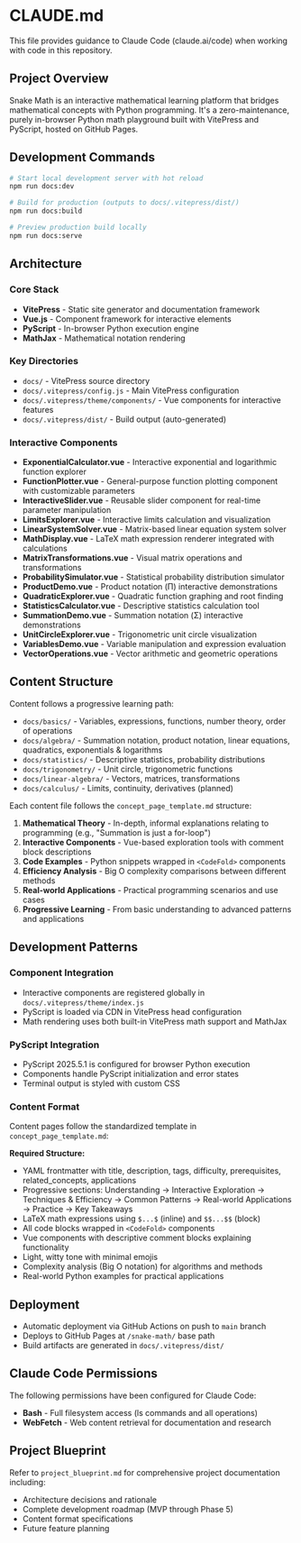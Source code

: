 # CLAUDE.md

This file provides guidance to Claude Code (claude.ai/code) when working with code in this repository.

## Project Overview

Snake Math is an interactive mathematical learning platform that bridges mathematical concepts with Python programming. It's a zero-maintenance, purely in-browser Python math playground built with VitePress and PyScript, hosted on GitHub Pages.

## Development Commands

```bash
# Start local development server with hot reload
npm run docs:dev

# Build for production (outputs to docs/.vitepress/dist/)
npm run docs:build

# Preview production build locally
npm run docs:serve
```

## Architecture

### Core Stack
- **VitePress** - Static site generator and documentation framework
- **Vue.js** - Component framework for interactive elements
- **PyScript** - In-browser Python execution engine
- **MathJax** - Mathematical notation rendering

### Key Directories
- `docs/` - VitePress source directory
- `docs/.vitepress/config.js` - Main VitePress configuration
- `docs/.vitepress/theme/components/` - Vue components for interactive features
- `docs/.vitepress/dist/` - Build output (auto-generated)

### Interactive Components
- **ExponentialCalculator.vue** - Interactive exponential and logarithmic function explorer
- **FunctionPlotter.vue** - General-purpose function plotting component with customizable parameters
- **InteractiveSlider.vue** - Reusable slider component for real-time parameter manipulation
- **LimitsExplorer.vue** - Interactive limits calculation and visualization
- **LinearSystemSolver.vue** - Matrix-based linear equation system solver
- **MathDisplay.vue** - LaTeX math expression renderer integrated with calculations
- **MatrixTransformations.vue** - Visual matrix operations and transformations
- **ProbabilitySimulator.vue** - Statistical probability distribution simulator
- **ProductDemo.vue** - Product notation (Π) interactive demonstrations
- **QuadraticExplorer.vue** - Quadratic function graphing and root finding
- **StatisticsCalculator.vue** - Descriptive statistics calculation tool
- **SummationDemo.vue** - Summation notation (Σ) interactive demonstrations  
- **UnitCircleExplorer.vue** - Trigonometric unit circle visualization
- **VariablesDemo.vue** - Variable manipulation and expression evaluation
- **VectorOperations.vue** - Vector arithmetic and geometric operations

## Content Structure

Content follows a progressive learning path:
- `docs/basics/` - Variables, expressions, functions, number theory, order of operations
- `docs/algebra/` - Summation notation, product notation, linear equations, quadratics, exponentials & logarithms
- `docs/statistics/` - Descriptive statistics, probability distributions
- `docs/trigonometry/` - Unit circle, trigonometric functions
- `docs/linear-algebra/` - Vectors, matrices, transformations
- `docs/calculus/` - Limits, continuity, derivatives (planned)

Each content file follows the `concept_page_template.md` structure:
1. **Mathematical Theory** - In-depth, informal explanations relating to programming (e.g., "Summation is just a for-loop")
2. **Interactive Components** - Vue-based exploration tools with comment block descriptions
3. **Code Examples** - Python snippets wrapped in `<CodeFold>` components
4. **Efficiency Analysis** - Big O complexity comparisons between different methods
5. **Real-world Applications** - Practical programming scenarios and use cases
6. **Progressive Learning** - From basic understanding to advanced patterns and applications

## Development Patterns

### Component Integration
- Interactive components are registered globally in `docs/.vitepress/theme/index.js`
- PyScript is loaded via CDN in VitePress head configuration
- Math rendering uses both built-in VitePress math support and MathJax

### PyScript Integration
- PyScript 2025.5.1 is configured for browser Python execution
- Components handle PyScript initialization and error states
- Terminal output is styled with custom CSS

### Content Format
Content pages follow the standardized template in `concept_page_template.md`:

**Required Structure:**
- YAML frontmatter with title, description, tags, difficulty, prerequisites, related_concepts, applications
- Progressive sections: Understanding → Interactive Exploration → Techniques & Efficiency → Common Patterns → Real-world Applications → Practice → Key Takeaways
- LaTeX math expressions using `$...$` (inline) and `$$...$$` (block)
- All code blocks wrapped in `<CodeFold>` components
- Vue components with descriptive comment blocks explaining functionality
- Light, witty tone with minimal emojis
- Complexity analysis (Big O notation) for algorithms and methods
- Real-world Python examples for practical applications

## Deployment

- Automatic deployment via GitHub Actions on push to `main` branch
- Deploys to GitHub Pages at `/snake-math/` base path
- Build artifacts are generated in `docs/.vitepress/dist/`

## Claude Code Permissions

The following permissions have been configured for Claude Code:
- **Bash** - Full filesystem access (ls commands and all operations)
- **WebFetch** - Web content retrieval for documentation and research

## Project Blueprint

Refer to `project_blueprint.md` for comprehensive project documentation including:
- Architecture decisions and rationale
- Complete development roadmap (MVP through Phase 5)
- Content format specifications
- Future feature planning